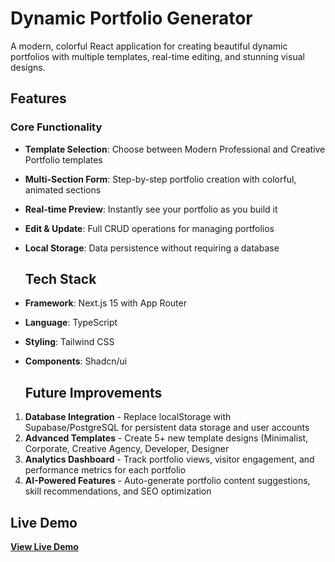 # Dynamic Portfolio Generator

A modern, colorful React application for creating beautiful dynamic portfolios with multiple templates, real-time editing, and stunning visual designs.

## Features

### **Core Functionality**

- **Template Selection**: Choose between Modern Professional and Creative Portfolio templates
- **Multi-Section Form**: Step-by-step portfolio creation with colorful, animated sections
- **Real-time Preview**: Instantly see your portfolio as you build it
- **Edit & Update**: Full CRUD operations for managing portfolios
- **Local Storage**: Data persistence without requiring a database

   ## Tech Stack

- **Framework**: Next.js 15 with App Router
- **Language**: TypeScript
- **Styling**: Tailwind CSS
- **Components**: Shadcn/ui

  
  ## Future Improvements

1. **Database Integration** - Replace localStorage with Supabase/PostgreSQL for persistent data storage and user accounts
2. **Advanced Templates** - Create 5+ new template designs (Minimalist, Corporate, Creative Agency, Developer, Designer
3. **Analytics Dashboard** - Track portfolio views, visitor engagement, and performance metrics for each portfolio
4. **AI-Powered Features** - Auto-generate portfolio content suggestions, skill recommendations, and SEO optimization




## Live Demo

**[View Live Demo](https://portfolio-generator-t6g2.vercel.app/)**
